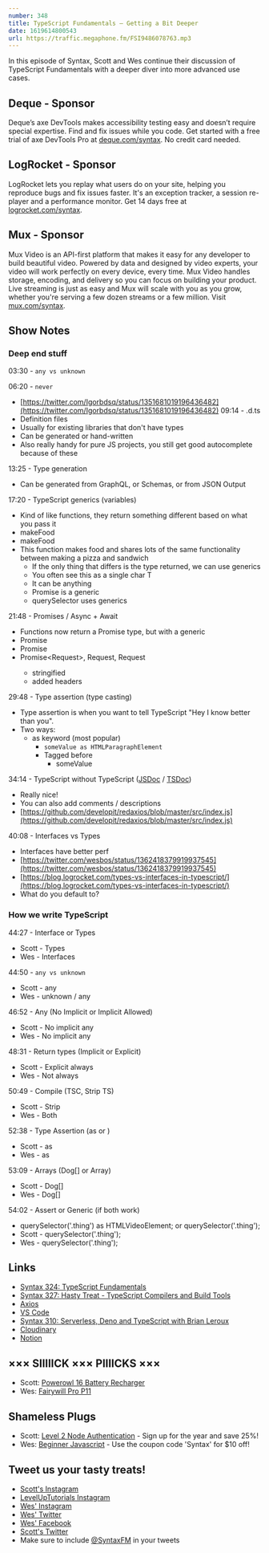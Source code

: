 ```yaml
---
number: 348
title: TypeScript Fundamentals — Getting a Bit Deeper
date: 1619614800543
url: https://traffic.megaphone.fm/FSI9486078763.mp3
---
```


In this episode of Syntax, Scott and Wes continue their discussion of TypeScript Fundamentals with a deeper diver into more advanced use cases. 

## Deque - Sponsor
Deque’s axe DevTools makes accessibility testing easy and doesn’t require special expertise. Find and fix issues while you code. Get started with a free trial of axe DevTools Pro at [deque.com/syntax](https://www.deque.com/syntax). No credit card needed.

## LogRocket - Sponsor
LogRocket lets you replay what users do on your site, helping you reproduce bugs and fix issues faster. It's an exception tracker, a session re-player and a performance monitor. Get 14 days free at [logrocket.com/syntax](https://logrocket.com/syntax).

## Mux - Sponsor
Mux Video is an API-first platform that makes it easy for any developer to build beautiful video. Powered by data and designed by video experts, your video will work perfectly on every device, every time. Mux Video handles storage, encoding, and delivery so you can focus on building your product. Live streaming is just as easy and Mux will scale with you as you grow, whether you're serving a few dozen streams or a few million. Visit [mux.com/syntax](https://mux.com/syntax).

## Show Notes

### Deep end stuff
03:30 - `any vs unknown`

06:20 - `never`
* [https://twitter.com/Igorbdsq/status/1351681019196436482](https://twitter.com/Igorbdsq/status/1351681019196436482)
09:14 - .d.ts
* Definition files
* Usually for existing libraries that don't have types
* Can be generated or hand-written
* Also really handy for pure JS projects, you still get good autocomplete because of these

13:25 - Type generation
* Can be generated from GraphQL, or Schemas, or from JSON Output

17:20 - TypeScript generics (variables)
* Kind of like functions, they return something different based on what you pass it
* makeFood<Sandwich>
* makeFood<Pizza>
* This function makes food and shares lots of the same functionality between making a pizza and sandwich
  * If the only thing that differs is the type returned, we can use generics
  * You often see this as a single char T
  * It can be anything
  * Promise is a generic
  * querySelector uses generics

21:48 - Promises / Async + Await
  * Functions now return a Promise type, but with a generic
  * Promise<number>
  * Promise<Course>
  * Promise<Request<Order>>, Request<Customer>, Request<Product>
    * stringified
    * added headers

29:48 - Type assertion (type casting)
  * Type assertion is when you want to tell TypeScript "Hey I know better than you".
  * Two ways:
    * as keyword (most popular)
      * `someValue as HTMLParagraphElement`
      * Tagged before
        * <HTMLParagraphElement>someValue

34:14 - TypeScript without TypeScript ([JSDoc](https://jsdoc.app/) / [TSDoc](https://tsdoc.org/))
* Really nice!
* You can also add comments / descriptions
* [https://github.com/developit/redaxios/blob/master/src/index.js](https://github.com/developit/redaxios/blob/master/src/index.js)

40:08 - Interfaces vs Types
* Interfaces have better perf
* [https://twitter.com/wesbos/status/1362418379919937545](https://twitter.com/wesbos/status/1362418379919937545)
* [https://blog.logrocket.com/types-vs-interfaces-in-typescript/](https://blog.logrocket.com/types-vs-interfaces-in-typescript/)
* What do you default to?

### How we write TypeScript
44:27 - Interface or Types
  * Scott - Types
  * Wes - Interfaces

44:50 - `any vs unknown`
* Scott - any
* Wes - unknown / any

46:52 - Any (No Implicit or Implicit Allowed)
* Scott - No implicit any
* Wes - No implicit any

48:31 - Return types (Implicit or Explicit)
* Scott - Explicit always
* Wes - Not always

50:49 - Compile (TSC, Strip TS)
* Scott - Strip
* Wes - Both

52:38 - Type Assertion (as or <tag>)
* Scott - as
* Wes - as

53:09 - Arrays (Dog[] or Array<Dog>)
* Scott - Dog[]
* Wes - Dog[]

54:02 - Assert or Generic (if both work)
* querySelector('.thing') as HTMLVideoElement; or querySelector<HTMLVideoElement>('.thing');
* Scott - querySelector<HTMLVideoElement>('.thing');
* Wes - querySelector<HTMLVideoElement>('.thing');

## Links
* [Syntax 324: TypeScript Fundamentals](https://syntax.fm/show/324/typescript-fundamentals)
* [Syntax 327: Hasty Treat - TypeScript Compilers and Build Tools](https://syntax.fm/show/327/hasty-treat-typescript-compilers-and-build-tools)
* [Axios](https://www.npmjs.com/package/axios)
* [VS Code](https://code.visualstudio.com/)
* [Syntax 310: Serverless, Deno and TypeScript with Brian Leroux](https://syntax.fm/show/310/serverless-deno-and-typescript-with-brian-leroux)
* [Cloudinary](https://cloudinary.com/)
* [Notion](https://www.notion.so/)

## ××× SIIIIICK ××× PIIIICKS ×××
* Scott: [Powerowl 16 Battery Recharger](https://amzn.to/3u9DlUx)
* Wes: [Fairywill Pro P11](https://amzn.to/3cxKdFf) 

## Shameless Plugs
* Scott: [Level 2 Node Authentication](https://www.leveluptutorials.com/pro) - Sign up for the year and save 25%!
* Wes: [Beginner Javascript](https://beginnerjavascript.com/) - Use the coupon code 'Syntax' for $10 off!

## Tweet us your tasty treats!
* [Scott's Instagram](https://www.instagram.com/stolinski/)
* [LevelUpTutorials Instagram](https://www.instagram.com/LevelUpTutorials/)
* [Wes' Instagram](https://www.instagram.com/wesbos/)
* [Wes' Twitter](https://twitter.com/wesbos)
* [Wes' Facebook](https://www.facebook.com/wesbos.developer)
* [Scott's Twitter](https://twitter.com/stolinski)
* Make sure to include [@SyntaxFM](https://twitter.com/SyntaxFM) in your tweets
